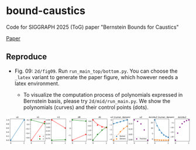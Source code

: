 # bound-caustics
Code for SIGGRAPH 2025 (ToG) paper "Bernstein Bounds for Caustics"

[Paper](https://zhiminfan.work/paper/bound_caustics_preprint.pdf)

## Reproduce

- Fig. 09: `2d/fig09`. Run `run_main_top/bottom.py`. You can choose the `_latex` variant to generate the paper figure, which however needs a latex environment. 

    - To visualize the computation process of polynomials expressed in Bernstein basis, please try `2d/mid/run_main.py`. We show the polynomials (curves) and their control points (dots).

![result](2d/mid/result.png)